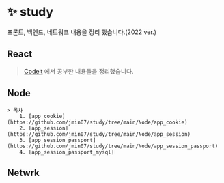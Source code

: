 # ✨ study
프론트, 백엔드, 네트워크 내용을 정리 했습니다.(2022 ver.)

## React
> [Codeit](https://www.codeit.kr/) 에서 공부한 내용들을 정리했습니다.

## Node
    > 목차
        1. [app_cookie](https://github.com/jmin07/study/tree/main/Node/app_cookie)
        2. [app_session](https://github.com/jmin07/study/tree/main/Node/app_session)
        3. [app_session_passport](https://github.com/jmin07/study/tree/main/Node/app_session_passport)
        4. [app_session_passport_mysql]

## Netwrk
